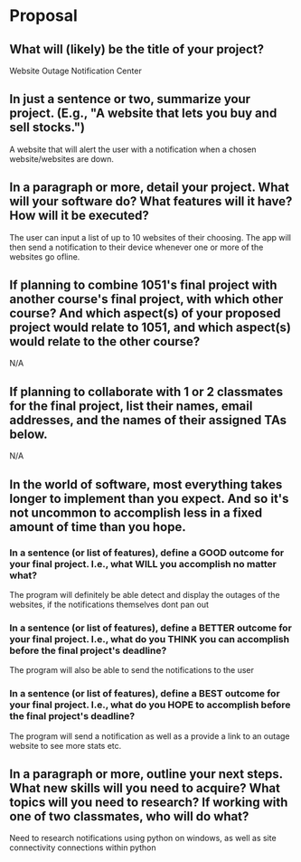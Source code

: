 # Proposal

## What will (likely) be the title of your project?

Website Outage Notification Center 

## In just a sentence or two, summarize your project. (E.g., "A website that lets you buy and sell stocks.")

A website that will alert the user with a notification when a chosen website/websites are down.

## In a paragraph or more, detail your project. What will your software do? What features will it have? How will it be executed?

The user can input a list of up to 10 websites of their choosing. The app will then send a notification to their device whenever one or more of the websites go ofline.

## If planning to combine 1051's final project with another course's final project, with which other course? And which aspect(s) of your proposed project would relate to 1051, and which aspect(s) would relate to the other course?

N/A

## If planning to collaborate with 1 or 2 classmates for the final project, list their names, email addresses, and the names of their assigned TAs below.

N/A

## In the world of software, most everything takes longer to implement than you expect. And so it's not uncommon to accomplish less in a fixed amount of time than you hope.

### In a sentence (or list of features), define a GOOD outcome for your final project. I.e., what WILL you accomplish no matter what?

The program will definitely be able detect and display the outages of the websites, if the notifications themselves dont pan out

### In a sentence (or list of features), define a BETTER outcome for your final project. I.e., what do you THINK you can accomplish before the final project's deadline?

The program will also be able to send the notifications to the user

### In a sentence (or list of features), define a BEST outcome for your final project. I.e., what do you HOPE to accomplish before the final project's deadline?

The program will send a notification as well as a provide a link to an outage website to see more stats etc.

## In a paragraph or more, outline your next steps. What new skills will you need to acquire? What topics will you need to research? If working with one of two classmates, who will do what?

Need to research notifications using python on windows, as well as site connectivity connections within python
